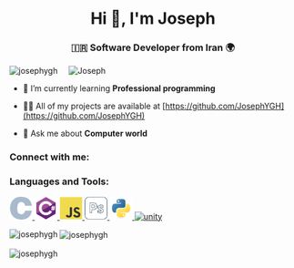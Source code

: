 <h1 align="center">Hi 👋, I'm Joseph</h1>
<h3 align="center">🇮🇷 Software Developer from Iran 🌍</h3>

<img align="right" alt="Joseph" width = "400" src="https://gifdb.com/images/high/animated-angry-man-coding-u40xyqr26qyez70f.gif">

<p align="left"> <img src="https://komarev.com/ghpvc/?username=josephygh&label=Profile%20views&color=0e75b6&style=flat" alt="josephygh" /> </p>

- 🌱 I’m currently learning **Professional programming**

- 👨‍💻 All of my projects are available at [https://github.com/JosephYGH](https://github.com/JosephYGH)

- 💬 Ask me about **Computer world**

<h3 align="left">Connect with me:</h3>
<p align="left">
</p>

<h3 align="left">Languages and Tools:</h3>
<p align="left"> <a href="https://www.cprogramming.com/" target="_blank" rel="noreferrer"> <img src="https://raw.githubusercontent.com/devicons/devicon/master/icons/c/c-original.svg" alt="c" width="40" height="40"/> </a> <a href="https://www.w3schools.com/cs/" target="_blank" rel="noreferrer"> <img src="https://raw.githubusercontent.com/devicons/devicon/master/icons/csharp/csharp-original.svg" alt="csharp" width="40" height="40"/> </a> <a href="https://developer.mozilla.org/en-US/docs/Web/JavaScript" target="_blank" rel="noreferrer"> <img src="https://raw.githubusercontent.com/devicons/devicon/master/icons/javascript/javascript-original.svg" alt="javascript" width="40" height="40"/> </a> <a href="https://www.photoshop.com/en" target="_blank" rel="noreferrer"> <img src="https://raw.githubusercontent.com/devicons/devicon/master/icons/photoshop/photoshop-line.svg" alt="photoshop" width="40" height="40"/> </a> <a href="https://www.python.org" target="_blank" rel="noreferrer"> <img src="https://raw.githubusercontent.com/devicons/devicon/master/icons/python/python-original.svg" alt="python" width="40" height="40"/> </a> <a href="https://unity.com/" target="_blank" rel="noreferrer"> <img src="https://www.vectorlogo.zone/logos/unity3d/unity3d-icon.svg" alt="unity" width="40" height="40"/> </a> </p>

<p><img align="left" src="https://github-readme-stats.vercel.app/api/top-langs?username=josephygh&show_icons=true&locale=en&layout=compact" alt="josephygh" /></p>

<p>&nbsp;<img align="center" src="https://github-readme-stats.vercel.app/api?username=josephygh&show_icons=true&locale=en" alt="josephygh" /></p>

<p><img align="center" src="https://github-readme-streak-stats.herokuapp.com/?user=josephygh&" alt="josephygh" /></p>

